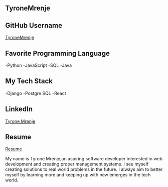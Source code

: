 
## TyroneMrenje

## GitHub Username
[TyroneMrenje](https://github.com/TyroneMrenje)

## Favorite Programming Language
-Python
-JavaScript
-SQL
-Java

## My Tech Stack
-Django
-Postgre SQL
-React



## LinkedIn
[Tyrone Mrenje](https://www.linkedin.com/in/tyrone-mrenje-35314)

## Resume
[Resume](https://docs.google.com/document/d/1AF1sUrN50JYs2Gti9AJm7INs5HGO3NfnIqlWmfkqFhU/edit?usp=sharing)

 My name is Tyrone Mrenje,an aspiring software developer interested in web development and creating proper management systems. I see myself creating solutions to real world problems in the future. I always aim to better myself by learning more and keeping up with new emerges in the tech world.


